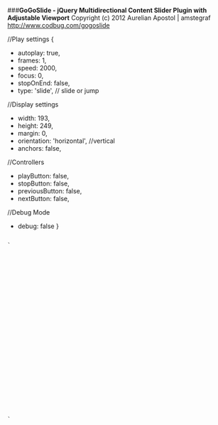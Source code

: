 ###**GoGoSlide - jQuery Multidirectional Content Slider Plugin with Adjustable Viewport**
Copyright (c) 2012 Aurelian Apostol | amstegraf
http://www.codbug.com/gogoslide

//Play settings
{
* autoplay: true,
* frames: 1,
* speed: 2000,
* focus: 0,
* stopOnEnd: false,
* type: 'slide', // slide or jump

//Display settings
* width: 193,
* height: 249,
* margin: 0,
* orientation: 'horizontal', //vertical
* anchors: false,

//Controllers
* playButton: false,
* stopButton: false,
* previousButton: false,
* nextButton: false,

//Debug Mode
* debug: false
}

<pre><code>
`<div id="name_container">
	<div id="previous_button"><img src="img_src" alt="" title="" /></div>
	<div id="next_button"><img src="img_src" alt="" title="" /></div>
	<div id="controllers">
		<div id="play_button"><img src="img_src" alt="" title="" /></div>
		<div id="stop_button"><img src="img_src" alt="" title="" /></div>
	</div>
	<div id="anchors">
		<a href="#"><img src="" alt="" title="" /></a>
	</div>
	
	<div id="name_container_reel">	
		<div class="clipper">
		</div>
	</div>
</div>`
</code></pre>
